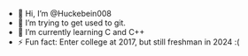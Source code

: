 - 👋 Hi, I’m @Huckebein008
- 👀 I’m trying to get used to git.
- 🌱 I’m currently learning C and C++
- ⚡ Fun fact: Enter college at 2017, but still freshman in 2024 :(

<!---
Huckebein008/Huckebein008 is a ✨ special ✨ repository because its `README.md` (this file) appears on your GitHub profile.
You can click the Preview link to take a look at your changes.
--->
